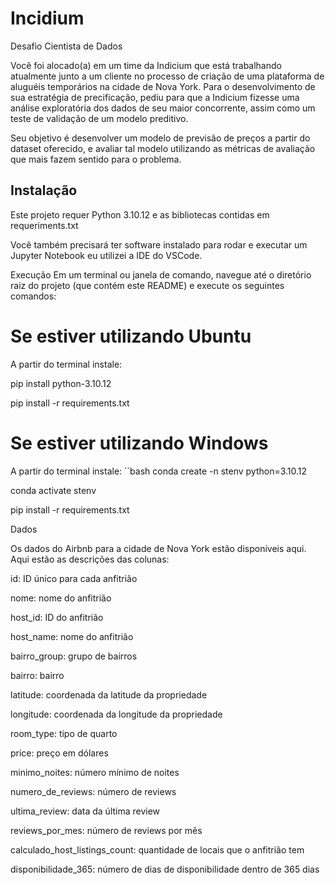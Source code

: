 # Incidium
 Desafio Cientista de Dados

Você foi alocado(a) em um time da Indicium que está trabalhando atualmente junto a um cliente no processo de criação de uma plataforma de aluguéis temporários na cidade de Nova York. Para o desenvolvimento de sua estratégia de precificação, pediu para que a Indicium fizesse uma análise exploratória dos dados de seu maior concorrente, assim como um teste de validação de um modelo preditivo.

Seu objetivo é desenvolver um modelo de previsão de preços a partir do dataset oferecido, e avaliar tal modelo utilizando as métricas de avaliação que mais fazem sentido para o problema.

## Instalação

Este projeto requer Python 3.10.12 e as bibliotecas contidas em requeriments.txt

Você também precisará ter software instalado para rodar e executar um Jupyter Notebook eu utilizei a IDE do VSCode.

Execução
Em um terminal ou janela de comando, navegue até o diretório raiz do projeto (que contém este README) e execute os seguintes comandos: 

# Se estiver utilizando Ubuntu

A partir do terminal instale:

pip install python-3.10.12

pip install -r requirements.txt

# Se estiver utilizando Windows

A partir do terminal instale:
``bash
conda create -n stenv python=3.10.12

conda activate stenv

pip install -r requirements.txt

Dados

Os dados do Airbnb para a cidade de Nova York estão disponíveis aqui. Aqui estão as descrições das colunas:

id: ID único para cada anfitrião

nome: nome do anfitrião

host_id: ID do anfitrião

host_name: nome do anfitrião

bairro_group: grupo de bairros
  
bairro: bairro

latitude: coordenada da latitude da propriedade

longitude: coordenada da longitude da propriedade

room_type: tipo de quarto

price: preço em dólares

minimo_noites: número mínimo de noites

numero_de_reviews: número de reviews

ultima_review: data da última review

reviews_por_mes: número de reviews por mês

calculado_host_listings_count: quantidade de locais que o anfitrião tem

disponibilidade_365: número de dias de disponibilidade dentro de 365 dias



